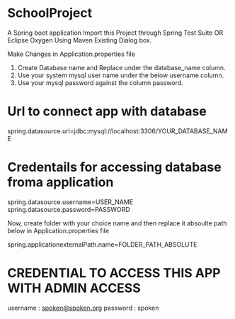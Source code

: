 # SchoolProject
A Spring boot application
Import this Project through Spring Test Suite OR Eclipse Oxygen Using Maven Existing Dialog box.

Make Changes in Application.properties file

 1. Create Database name and Replace under the database_name column.
 2. Use your system mysql user name under the below username column.
 3. Use your mysql password against the column password.
 
# Url to connect app with database
spring.datasource.url=jdbc:mysql://localhost:3306/YOUR_DATABASE_NAME


# Credentails for accessing database froma application
spring.datasource.username=USER_NAME
spring.datasource.password=PASSWORD

Now, create folder with your choice name and then replace it absoulte path below in Application.properties file

spring.applicationexternalPath.name=FOLDER_PATH_ABSOLUTE

# CREDENTIAL TO ACCESS THIS APP WITH ADMIN ACCESS
username : spoken@spoken.org
password : spoken
